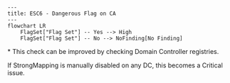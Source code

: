 ``` mermaid
---
title: ESC6 - Dangerous Flag on CA
---
flowchart LR
    FlagSet["Flag Set"] -- Yes --> High
    FlagSet["Flag Set"] -- No --> NoFinding[No Finding]
```
\* This check can be improved by checking Domain Controller registries.

If StrongMapping is manually disabled on any DC, this becomes a Critical issue.
